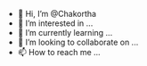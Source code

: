 - 👋 Hi, I’m @Chakortha
- 👀 I’m interested in ...
- 🌱 I’m currently learning ...
- 💞️ I’m looking to collaborate on ...
- 📫 How to reach me ...

<!---
Chakortha/Chakortha is a ✨ special ✨ repository because its `README.md` (this file) appears on your GitHub profile.
You can click the Preview link to take a look at your changes.
--->
